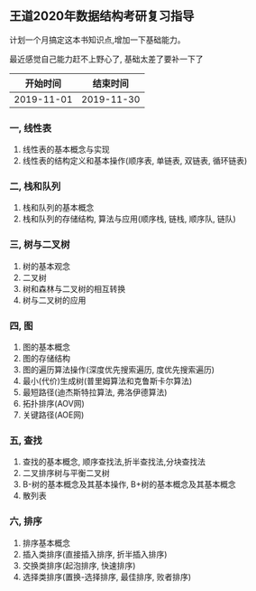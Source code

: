 ## 王道2020年数据结构考研复习指导

计划一个月搞定这本书知识点,增加一下基础能力。

最近感觉自己能力赶不上野心了, 基础太差了要补一下了

|开始时间|结束时间|
|:--:|:--:|
|2019-11-01|2019-11-30|


### 一, 线性表

1. 线性表的基本概念与实现
2. 线性表的结构定义和基本操作(顺序表, 单链表, 双链表, 循环链表)

### 二, 栈和队列

1. 栈和队列的基本概念
2. 栈和队列的存储结构, 算法与应用(顺序栈, 链栈, 顺序队, 链队)

### 三, 树与二叉树

1. 树的基本观念
2. 二叉树
3. 树和森林与二叉树的相互转换
4. 树与二叉树的应用


### 四, 图

1. 图的基本概念
2. 图的存储结构
3. 图的遍历算法操作(深度优先搜索遍历, 度优先搜索遍历)
4. 最小(代价)生成树(普里姆算法和克鲁斯卡尔算法)
5. 最短路径(迪杰斯特拉算法, 弗洛伊德算法)
6. 拓扑排序(AOV网)
7. 关键路径(AOE网)


### 五, 查找

1. 查找的基本概念, 顺序查找法,折半查找法,分块查找法
2. 二叉排序树与平衡二叉树
3. B-树的基本概念及其基本操作, B+树的基本概念及其基本概念
4. 散列表

### 六, 排序

1. 排序基本概念
2. 插入类排序(直接插入排序, 折半插入排序)
3. 交换类排序(起泡排序, 快速排序)
4. 选择类排序(置换-选择排序, 最佳排序, 败者排序)
